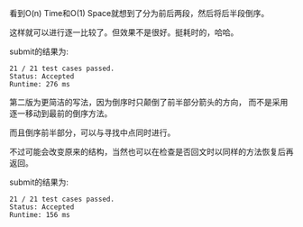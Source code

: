 看到O(n) Time和O(1) Space就想到了分为前后两段，然后将后半段倒序。

这样就可以进行逐一比较了。但效果不是很好。挺耗时的，哈哈。

submit的结果为:
```
21 / 21 test cases passed.
Status: Accepted
Runtime: 276 ms
```

第二版为更简洁的写法，因为倒序时只颠倒了前半部分箭头的方向，
而不是采用逐一移动到最前的倒序方法。

而且倒序前半部分，可以与寻找中点同时进行。

不过可能会改变原来的结构，当然也可以在检查是否回文时以同样的方法恢复后再返回。

submit的结果为:
```
21 / 21 test cases passed.
Status: Accepted
Runtime: 156 ms
```
